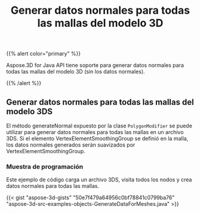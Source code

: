 ﻿---
title: Generar datos normales para todas las mallas del modelo 3D
type: docs
weight: 40
url: /es/java/generate-normal-data-for-all-meshes-of-3d-model/
description: Aspose.3D for Java API tiene soporte para generar datos normales para todas las mallas del modelo 3D (sin los datos normales).
---
{{% alert color="primary" %}} 

Aspose.3D for Java API tiene soporte para generar datos normales para todas las mallas del modelo 3D (sin los datos normales).

{{% /alert %}} 
## **Generar datos normales para todas las mallas del modelo 3DS**
El método generateNormal expuesto por la clase `PolygonModifier` se puede utilizar para generar datos normales para todas las mallas en un archivo 3DS. Si el elemento VertexElementSmoothingGroup se definió en la malla, los datos normales generados serán suavizados por VertexElementSmoothingGroup.
### **Muestra de programación**
Este ejemplo de código carga un archivo 3DS, visita todos los nodos y crea datos normales para todas las mallas.

{{< gist "aspose-3d-gists" "50e7f479a64956c0bf78841c0799ba76" "aspose-3d-src-examples-objects-GenerateDataForMeshes.java" >}}
